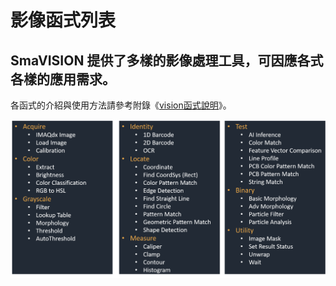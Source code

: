 # 影像函式列表

## SmaVISION 提供了多樣的影像處理工具，可因應各式各樣的應用需求。

各函式的介紹與使用方法請參考附錄《[vision函式說明](../../fu/vision-han-shi-ming/)》。

![](../../.gitbook/assets/tu-pian-42.png)

